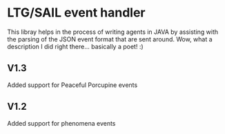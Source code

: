 # LTG/SAIL event handler

This libray helps in the process of writing agents in JAVA by assisting with the parsing of the JSON event format that are sent around.
Wow, what a description I did right there... basically a poet! :)

## V1.3
Added support for Peaceful Porcupine events

## V1.2
Added support for phenomena events